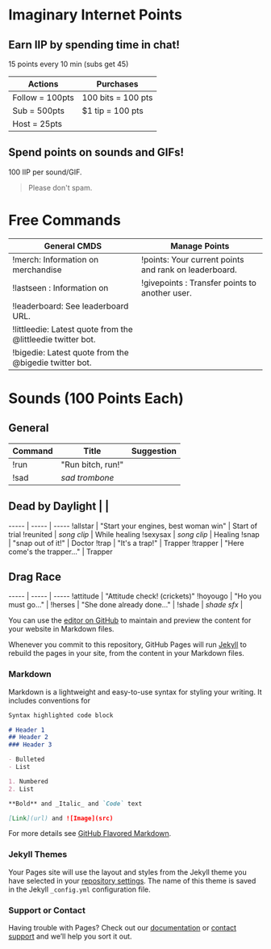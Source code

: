 # Imaginary Internet Points

## Earn IIP by spending time in chat!

15 points every 10 min (subs get 45)

Actions | Purchases
------- | -------
Follow = 100pts | 100 bits = 100 pts
Sub = 500pts | $1 tip = 100 pts
Host = 25pts |
 
## Spend points on sounds and GIFs!

100 IIP per sound/GIF.

 > Please don't spam.
 
 
 
# Free Commands

General CMDS | Manage Points
------- | -------
!merch: Information on merchandise | !points: Your current points and rank on leaderboard.
!lastseen <username>: Information on <username> | !givepoints <username>: Transfer points to another user. 
!leaderboard: See leaderboard URL. | 
!littleedie: Latest quote from the @littleedie twitter bot. |
!bigedie: Latest quote from the @bigedie twitter bot. | 


# Sounds (100 Points Each)

## General
Command | Title | Suggestion
----- | ----- | -----
!run | "Run bitch, run!" |
!sad | *sad trombone* |

## Dead by Daylight | |
----- | ----- | -----
!allstar | "Start your engines, best woman win" | Start of trial
!reunited | *song clip* | While healing
!sexysax | *song clip* | Healing
!snap | "snap out of it!" | Doctor
!trap | "It's a trap!" | Trapper
!trapper | "Here come's the trapper..." | Trapper

## Drag Race
----- | ----- | -----
!attitude | "Attitude check! (crickets)" 
!hoyougo | "Ho you must go..." |
!herses | "She done already done..." |
!shade | *shade sfx* |




You can use the [editor on GitHub](https://github.com/nolageek/twitch/edit/master/README.md) to maintain and preview the content for your website in Markdown files.

Whenever you commit to this repository, GitHub Pages will run [Jekyll](https://jekyllrb.com/) to rebuild the pages in your site, from the content in your Markdown files.

### Markdown

Markdown is a lightweight and easy-to-use syntax for styling your writing. It includes conventions for

```markdown
Syntax highlighted code block

# Header 1
## Header 2
### Header 3

- Bulleted
- List

1. Numbered
2. List

**Bold** and _Italic_ and `Code` text

[Link](url) and ![Image](src)
```

For more details see [GitHub Flavored Markdown](https://guides.github.com/features/mastering-markdown/).

### Jekyll Themes

Your Pages site will use the layout and styles from the Jekyll theme you have selected in your [repository settings](https://github.com/nolageek/twitch/settings). The name of this theme is saved in the Jekyll `_config.yml` configuration file.

### Support or Contact

Having trouble with Pages? Check out our [documentation](https://help.github.com/categories/github-pages-basics/) or [contact support](https://github.com/contact) and we’ll help you sort it out.
